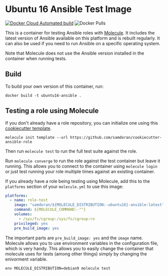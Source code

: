 # Ubuntu 16 Ansible Test Image #
[![Docker Cloud Automated build](https://img.shields.io/docker/cloud/automated/samdoran/ubuntu16-ansible.svg)](https://hub.docker.com/r/samdoran/ubuntu16-ansible/) ![Docker Pulls](https://img.shields.io/docker/pulls/samdoran/ubuntu16-ansible.svg)

This is a container for testing Ansible roles with [Molecule](https://molecule.readthedocs.io/en/stable/). It includes the latest version of Ansible available on this platform and is rebuilt regularly. It can also be used if you need to run Ansible on a specific operating system.

Note that Molecule does not use the Ansible version installed in the container when running tests.

## Build ##

To build your own version of this container, run:

    docker build -t ubuntu16-ansible .

## Testing a role using Molecule ##

If you don't already have a role repository, you can initialize one using this [cookiecutter template](https://github.com/samdoran/cookiecutter-ansible-role).

`molecule init template --url https://github.com/samdoran/cookiecutter-ansible-role`

Then run `molecule test` to run the full test suite against the role.

Run `molecule converge` to run the role against the test container but leave it running. This allows you to connect to the container using `molecule login` or just test running your role multiple times against an existing container.

If you already have a role being testing using Molecule, add this to the `platforms` section of your `molecule.yml` to use this image:

```yaml
platforms:
  - name: role-test
    image: "samdoran/${MOLECULE_DISTRIBUTION:-ubuntu16}-ansible:latest"
    command: ${MOLECULE_COMMAND:-""}
    volumes:
      - /sys/fs/cgroup:/sys/fs/cgroup:ro
    privileged: yes
    pre_build_image: yes
```

The important parts are `pre_build_image: yes` and the `image` name. Molecule allows you to use environment variables in the configuration file, which is very handy. This allows you to easily change the container that molecule uses for tests (among other things) simply by changing the enivorment variable.

```
env MOLECULE_DISTRIBUTION=debian9 molecule test
```
